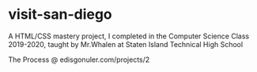 # visit-san-diego
A HTML/CSS mastery project, I completed in the Computer Science Class 2019-2020, taught by Mr.Whalen at Staten Island Technical High School

The Process @ edisgonuler.com/projects/2
